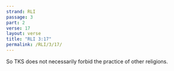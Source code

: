 ```yaml
---
strand: RLI
passage: 3
part: 2
verse: 17
layout: verse
title: "RLI 3:17"
permalink: /RLI/3/17/
---
```

So TKS does not necessarily forbid the practice of other religions.
